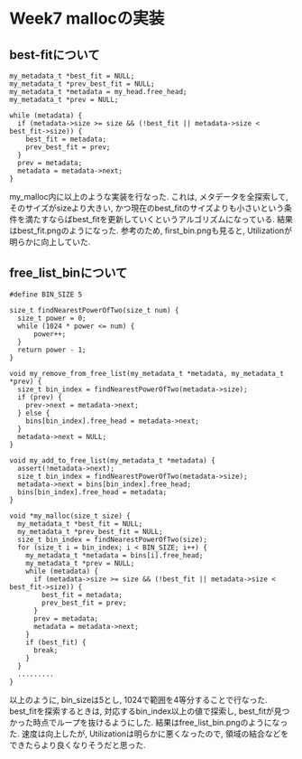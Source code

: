 # Week7 mallocの実装

## best-fitについて
```
my_metadata_t *best_fit = NULL;
my_metadata_t *prev_best_fit = NULL;
my_metadata_t *metadata = my_head.free_head;
my_metadata_t *prev = NULL;

while (metadata) {
  if (metadata->size >= size && (!best_fit || metadata->size < best_fit->size)) {
    best_fit = metadata;
    prev_best_fit = prev;
  }
  prev = metadata;
  metadata = metadata->next;
}
```
my_malloc内に以上のような実装を行なった. これは, メタデータを全探索して, そのサイズがsizeより大きい, かつ現在のbest_fitのサイズよりも小さいという条件を満たすならばbest_fitを更新していくというアルゴリズムになっている.
結果はbest_fit.pngのようになった. 参考のため, first_bin.pngも見ると, Utilizationが明らかに向上していた.

## free_list_binについて
```
#define BIN_SIZE 5

size_t findNearestPowerOfTwo(size_t num) {
  size_t power = 0;
  while (1024 * power <= num) {
      power++;
  }
  return power - 1;
}

void my_remove_from_free_list(my_metadata_t *metadata, my_metadata_t *prev) {
  size_t bin_index = findNearestPowerOfTwo(metadata->size);
  if (prev) {
    prev->next = metadata->next;
  } else {
    bins[bin_index].free_head = metadata->next;
  }
  metadata->next = NULL;
}

void my_add_to_free_list(my_metadata_t *metadata) {
  assert(!metadata->next);
  size_t bin_index = findNearestPowerOfTwo(metadata->size);
  metadata->next = bins[bin_index].free_head;
  bins[bin_index].free_head = metadata;
}

void *my_malloc(size_t size) {
  my_metadata_t *best_fit = NULL;
  my_metadata_t *prev_best_fit = NULL;
  size_t bin_index = findNearestPowerOfTwo(size);
  for (size_t i = bin_index; i < BIN_SIZE; i++) {
    my_metadata_t *metadata = bins[i].free_head;
    my_metadata_t *prev = NULL;
    while (metadata) {
      if (metadata->size >= size && (!best_fit || metadata->size < best_fit->size)) {
        best_fit = metadata;
        prev_best_fit = prev;
      }
      prev = metadata;
      metadata = metadata->next;
    }
    if (best_fit) {
      break;
    }
  }
  .........
}
```
以上のように, bin_sizeは5とし, 1024で範囲を4等分することで行なった. best_fitを探索するときは, 対応するbin_index以上の値で探索し, best_fitが見つかった時点でループを抜けるようにした.
結果はfree_list_bin.pngのようになった. 速度は向上したが, Utilizationは明らかに悪くなったので, 領域の結合などをできたらより良くなりそうだと思った.